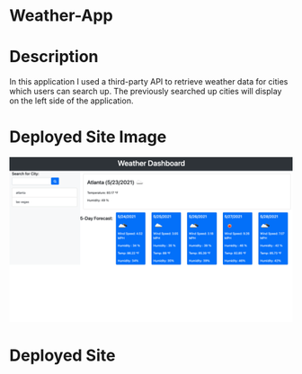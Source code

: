 # Weather-App 

# Description
In this application I used a third-party API to retrieve weather data for cities which users can search up. The previously searched up cities will display on the left side of the application. 

# Deployed Site Image 
![Deployed  Site](./assets/dashboard.png)

# Deployed Site 
